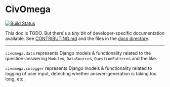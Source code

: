# CivOmega

[![Build Status](https://travis-ci.org/CivOmega/civomega.png?branch=develop)](https://travis-ci.org/CivOmega/civomega)

This doc is TODO. But there's a *tiny* bit of developer-specific documentation
available. See [CONTRIBUTING.md](CONTRIBUTING.md) and the files in the
[docs directory](docs).

---

`civomega.data` represents Django models & functionality related to the
question-answering `Module`s, `DataSource`s, `QuestionPattern`s and the like.

`civomega.cologger` represents Django models & functionality related to
logging of user input, detecting whether answer-generation is taking too long,
etc.
